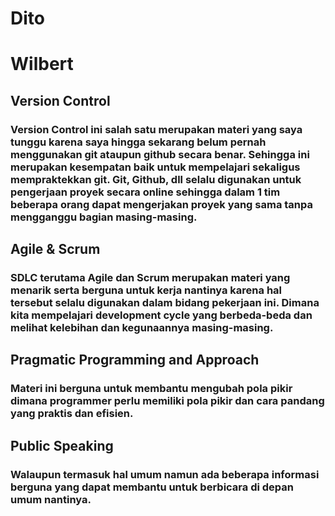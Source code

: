 # Dito
# Wilbert
## Version Control
### Version Control ini salah satu merupakan materi yang saya tunggu karena saya hingga sekarang belum pernah menggunakan git ataupun github secara benar. Sehingga ini merupakan kesempatan baik untuk mempelajari sekaligus mempraktekkan git. Git, Github, dll selalu digunakan untuk pengerjaan proyek secara online sehingga dalam 1 tim beberapa orang dapat mengerjakan proyek yang sama tanpa mengganggu bagian masing-masing.

## Agile & Scrum
### SDLC terutama Agile dan Scrum merupakan materi yang menarik serta berguna untuk kerja nantinya karena hal tersebut selalu digunakan dalam bidang pekerjaan ini. Dimana kita mempelajari development cycle yang berbeda-beda dan melihat kelebihan dan kegunaannya masing-masing.

## Pragmatic Programming and Approach
### Materi ini berguna untuk membantu mengubah pola pikir dimana programmer perlu memiliki pola pikir dan cara pandang yang praktis dan efisien.

## Public Speaking
### Walaupun termasuk hal umum namun ada beberapa informasi berguna yang dapat membantu untuk berbicara di depan umum nantinya.